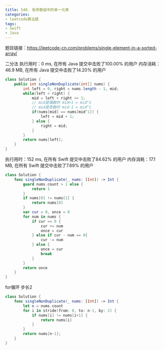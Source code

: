 ```yaml
---
title: 540. 有序数组中的单一元素
categories:
- leetcode算法题
tags:
- Swift
- Java
---
```

题目链接：https://leetcode-cn.com/problems/single-element-in-a-sorted-array/



二分法
执行用时：0 ms, 在所有 Java 提交中击败了100.00% 的用户
内存消耗：46.9 MB, 在所有 Java 提交中击败了14.20% 的用户

``` java
class Solution {
    public int singleNonDuplicate(int[] nums) {
        int left = 0, right = nums.length - 1, mid;
        while(left < right) {
            mid = left + right >> 1;
            // mid是偶数时 mid+1 = mid^1 
            // mid是奇数时 mid-1 = mid^1
            if(nums[mid] == nums[mid^1]) {
                left = mid + 1;
            } else {
                right = mid;
            }
        }
        return nums[left];
    }
}
```


执行用时：152 ms, 在所有 Swift 提交中击败了84.62% 的用户
内存消耗：17.1 MB, 在所有 Swift 提交中击败了7.69% 的用户

``` swift
class Solution {
    func singleNonDuplicate(_ nums: [Int]) -> Int {
        guard nums.count > 1 else {
            return 1
        }
        if nums[0] != nums[1] {
            return nums[0]
        }
        var cur = 0, once = 0
        for num in nums {
            if cur == 0 {
                cur += num
                once = cur
            } else if cur - num == 0{
                cur -= num
            } else {
                once = cur
                break
            }
        }
        return once
    }
}

```

for循环 步长2
``` swift
class Solution {
    func singleNonDuplicate(_ nums: [Int]) -> Int {
        let n = nums.count
        for i in stride(from: 0, to: n-1, by: 2) {
            if nums[i] != nums[i+1] {
                return nums[i]
            }
        }
        return nums[n-1];
    }
}

```